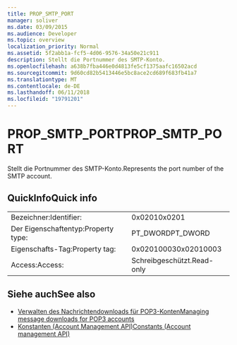 ```yaml
---
title: PROP_SMTP_PORT
manager: soliver
ms.date: 03/09/2015
ms.audience: Developer
ms.topic: overview
localization_priority: Normal
ms.assetid: 5f2abb1a-fcf5-4d06-9576-34a50e21c911
description: Stellt die Portnummer des SMTP-Konto.
ms.openlocfilehash: a638b7fba446e0d4813fe5cf1375aafc16502acd
ms.sourcegitcommit: 9d60cd82b5413446e5bc8ace2cd689f683fb41a7
ms.translationtype: MT
ms.contentlocale: de-DE
ms.lasthandoff: 06/11/2018
ms.locfileid: "19791201"
---
```

# <a name="propsmtpport"></a><span data-ttu-id="d0f28-103">PROP_SMTP_PORT</span><span class="sxs-lookup"><span data-stu-id="d0f28-103">PROP_SMTP_PORT</span></span>

<span data-ttu-id="d0f28-104">Stellt die Portnummer des SMTP-Konto.</span><span class="sxs-lookup"><span data-stu-id="d0f28-104">Represents the port number of the SMTP account.</span></span>
  
## <a name="quick-info"></a><span data-ttu-id="d0f28-105">QuickInfo</span><span class="sxs-lookup"><span data-stu-id="d0f28-105">Quick info</span></span>

|||
|:-----|:-----|
|<span data-ttu-id="d0f28-106">Bezeichner:</span><span class="sxs-lookup"><span data-stu-id="d0f28-106">Identifier:</span></span>  <br/> |<span data-ttu-id="d0f28-107">0x0201</span><span class="sxs-lookup"><span data-stu-id="d0f28-107">0x0201</span></span>  <br/> |
|<span data-ttu-id="d0f28-108">Der Eigenschaftentyp:</span><span class="sxs-lookup"><span data-stu-id="d0f28-108">Property type:</span></span>  <br/> |<span data-ttu-id="d0f28-109">PT_DWORD</span><span class="sxs-lookup"><span data-stu-id="d0f28-109">PT_DWORD</span></span>  <br/> |
|<span data-ttu-id="d0f28-110">Eigenschafts-Tag:</span><span class="sxs-lookup"><span data-stu-id="d0f28-110">Property tag:</span></span>  <br/> |<span data-ttu-id="d0f28-111">0x02010003</span><span class="sxs-lookup"><span data-stu-id="d0f28-111">0x02010003</span></span>  <br/> |
|<span data-ttu-id="d0f28-112">Access:</span><span class="sxs-lookup"><span data-stu-id="d0f28-112">Access:</span></span>  <br/> |<span data-ttu-id="d0f28-113">Schreibgeschützt.</span><span class="sxs-lookup"><span data-stu-id="d0f28-113">Read-only</span></span>  <br/> |
   
## <a name="see-also"></a><span data-ttu-id="d0f28-114">Siehe auch</span><span class="sxs-lookup"><span data-stu-id="d0f28-114">See also</span></span>

- [<span data-ttu-id="d0f28-115">Verwalten des Nachrichtendownloads für POP3-Konten</span><span class="sxs-lookup"><span data-stu-id="d0f28-115">Managing message downloads for POP3 accounts</span></span>](managing-message-downloads-for-pop3-accounts.md) 
- [<span data-ttu-id="d0f28-116">Konstanten (Account Management API)</span><span class="sxs-lookup"><span data-stu-id="d0f28-116">Constants (Account management API)</span></span>](constants-account-management-api.md)


